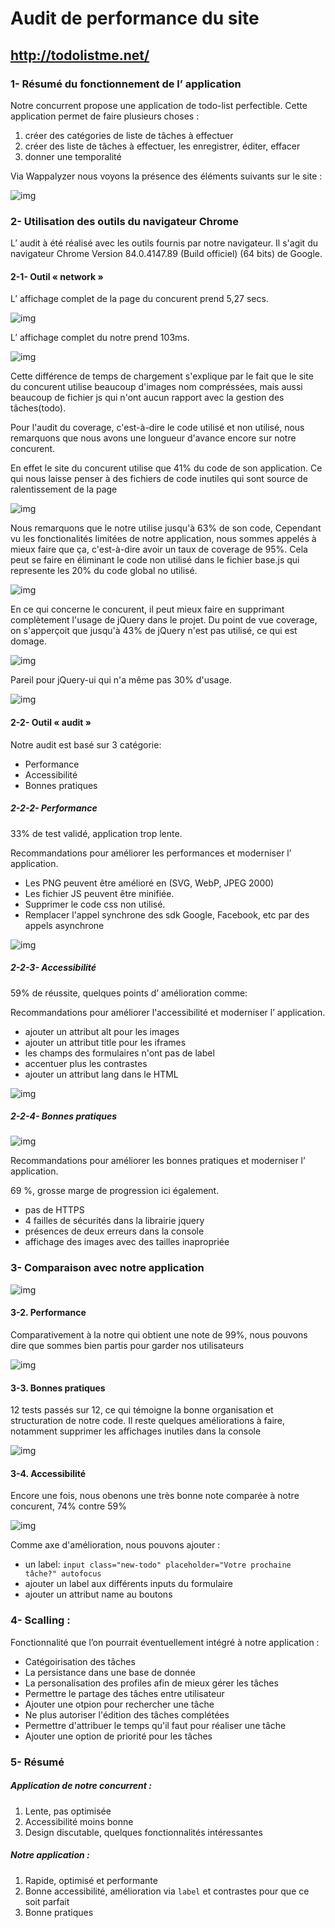 # Audit de performance du site
## http://todolistme.net/

### 1- Résumé du fonctionnement de l’ application

Notre concurrent propose une application de todo-list perfectible.
Cette application permet de faire plusieurs choses :
1. créer des catégories de liste de tâches à effectuer
2. créer des liste de tâches à effectuer, les enregistrer, éditer, effacer
3. donner une temporalité

Via Wappalyzer nous voyons la présence des éléments suivants sur le site :

![img](assets/audit_wappalyzer.png)


### 2- Utilisation des outils du navigateur Chrome
L’ audit à été réalisé avec les outils fournis par
notre navigateur. Il s'agit du navigateur Chrome Version 84.0.4147.89 (Build officiel) (64 bits) de Google.

#### 2-1- Outil « network »

L’ affichage complet de la page du concurent prend 5,27 secs.

![img](assets/audit_network_concurent.png)

L’ affichage complet du notre prend 103ms.

![img](assets/audit_network_todoapp.png)

Cette différence de temps de chargement s'explique par le fait que le site du concurent utilise beaucoup
d'images nom compréssées, mais aussi beaucoup de fichier js qui n'ont aucun rapport avec la gestion des tâches(todo).

Pour l'audit du coverage, c'est-à-dire le code utilisé et non utilisé, nous remarquons que nous avons une
longueur d'avance encore sur notre concurent. 

En effet le site du concurent utilise que 41% du code de son application.
Ce qui nous laisse penser à des fichiers de code inutiles qui sont source de ralentissement de la page

![img](assets/audit_coverage_concurent.png)

Nous remarquons que le notre utilise jusqu'à 63% de son code,
Cependant vu les fonctionalités limitées de notre application,
nous sommes appelés à mieux faire que ça, 
c'est-à-dire avoir un taux de coverage de 95%.
Cela peut se faire en éliminant le code non utilisé dans le fichier base.js qui represente les 20% du
code global no utilisé.

![img](assets/audit_coverage_todoapp.png)

En ce qui concerne le concurent, il peut mieux faire en supprimant complètement l'usage de jQuery dans le projet.
Du point de vue coverage, on s'apperçoit que jusqu'à 43% de jQuery n'est pas utilisé, ce qui est domage.

![img](assets/audit_coverage_unused_jquery.png)

Pareil pour jQuery-ui qui n'a même pas 30% d'usage.

![img](assets/audit_coverage_unused_jquery_ui.png)

#### 2-2- Outil « audit »
Notre audit est basé sur 3 catégorie:
* Performance
* Accessibilité
* Bonnes pratiques

##### 2-2-2- Performance

33% de test validé, application trop lente.

Recommandations pour améliorer les performances et moderniser l’ application.

* Les PNG peuvent être amélioré en (SVG, WebP, JPEG 2000) 
* Les fichier JS peuvent être minifiée.
* Supprimer le code css non utilisé.
* Remplacer l'appel synchrone des sdk Google, Facebook, etc par des appels asynchrone

![img](assets/audit_performance_concurent.png)

##### 2-2-3- Accessibilité

59% de réussite, quelques points d’ amélioration comme:

Recommandations pour améliorer l'accessibilité et moderniser l’ application.

* ajouter un attribut alt pour les images
* ajouter un attribut title pour les iframes
* les champs des formulaires n'ont pas de label
* accentuer plus les contrastes
* ajouter un attribut lang dans le HTML

![img](assets/audit_accessibilite_concurent.png)

##### 2-2-4- Bonnes pratiques

![img](assets/audit_best_practices_concurent.png)

Recommandations pour améliorer les bonnes pratiques et moderniser l’ application.

69 %, grosse marge de progression ici également.
* pas de HTTPS
* 4 failles de sécurités dans la librairie jquery
* présences de deux erreurs dans la console
* affichage des images avec des tailles inapropriée

### 3- Comparaison avec notre application

![img](assets/audit_todoapp.png)

#### 3-2. Performance 

Comparativement à la notre qui obtient une note de 99%, nous pouvons dire que sommes bien
partis pour garder nos utilisateurs

![img](assets/audit_performance_todoapp.png)

#### 3-3. Bonnes pratiques 
12 tests passés sur 12, ce qui témoigne la bonne organisation et structuration de notre code.
Il reste quelques améliorations à faire, notamment supprimer les affichages inutiles dans la console

![img](assets/audit_best_practices_todoapp.png)

#### 3-4. Accessibilité

Encore une fois, nous obenons une très bonne note comparée à notre concurent, 74% contre 59%

![img](assets/audit_accessibilite_todoapp.png)

Comme axe d'amélioration, nous pouvons ajouter : 
* un label: `input class="new-todo" placeholder="Votre prochaine tâche?" autofocus`
* ajouter un label aux différents inputs du formulaire
* ajouter un attribut name au boutons

### 4- Scalling :
Fonctionnalité que l’on pourrait éventuellement intégré à notre application :

* Catégoirisation des tâches
* La persistance dans une base de donnée
* La personalisation des profiles afin de mieux gérer les tâches
* Permettre le partage des tâches entre utilisateur
* Ajouter une otpion pour rechercher une tâche
* Ne plus autoriser l'édition des tâches complétées
* Permettre d'attribuer le temps qu'il faut pour réaliser une tâche
* Ajouter une option de priorité pour les tâches

### 5- Résumé
##### Application de notre concurrent :
1. Lente, pas optimisée
2. Accessibilité moins bonne
3. Design discutable, quelques fonctionnalités intéressantes

##### Notre application :
1. Rapide, optimisé et performante
3. Bonne accessibilité, amélioration via `label` et contrastes pour que ce soit parfait
4. Bonne pratiques


